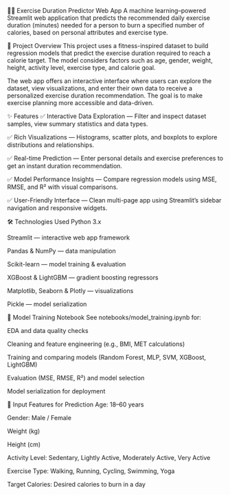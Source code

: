 🏃‍♂️ Exercise Duration Predictor Web App
A machine learning–powered Streamlit web application that predicts the recommended daily exercise duration (minutes) needed for a person to burn a specified number of calories, based on personal attributes and exercise type.

📖 Project Overview
This project uses a fitness-inspired dataset to build regression models that predict the exercise duration required to reach a calorie target. The model considers factors such as age, gender, weight, height, activity level, exercise type, and calorie goal.

The web app offers an interactive interface where users can explore the dataset, view visualizations, and enter their own data to receive a personalized exercise duration recommendation. The goal is to make exercise planning more accessible and data-driven.

✨ Features
✅ Interactive Data Exploration — Filter and inspect dataset samples, view summary statistics and data types.

✅ Rich Visualizations — Histograms, scatter plots, and boxplots to explore distributions and relationships.

✅ Real-time Prediction — Enter personal details and exercise preferences to get an instant duration recommendation.

✅ Model Performance Insights — Compare regression models using MSE, RMSE, and R² with visual comparisons.

✅ User-Friendly Interface — Clean multi-page app using Streamlit’s sidebar navigation and responsive widgets.

🛠️ Technologies Used
Python 3.x

Streamlit — interactive web app framework

Pandas & NumPy — data manipulation

Scikit-learn — model training & evaluation

XGBoost & LightGBM — gradient boosting regressors

Matplotlib, Seaborn & Plotly — visualizations

Pickle — model serialization

🧪 Model Training Notebook
See notebooks/model_training.ipynb for:

EDA and data quality checks

Cleaning and feature engineering (e.g., BMI, MET calculations)

Training and comparing models (Random Forest, MLP, SVM, XGBoost, LightGBM)

Evaluation (MSE, RMSE, R²) and model selection

Model serialization for deployment

🧾 Input Features for Prediction
Age: 18–60 years

Gender: Male / Female

Weight (kg)

Height (cm)

Activity Level: Sedentary, Lightly Active, Moderately Active, Very Active

Exercise Type: Walking, Running, Cycling, Swimming, Yoga

Target Calories: Desired calories to burn in a day

